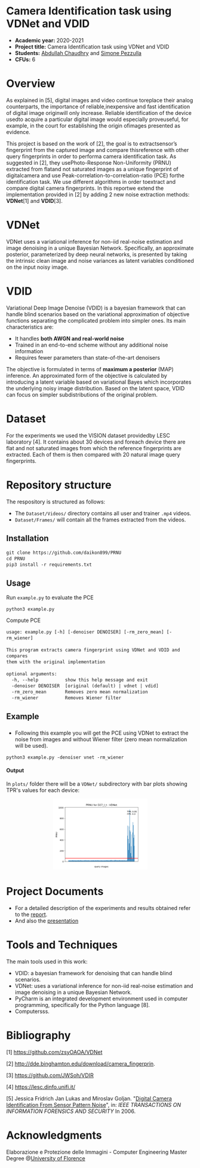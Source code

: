 # Camera Identification task using VDNet and VDID

- **Academic year:** 2020-2021
- **Project title:** Camera Identification task using VDNet and VDID
- **Students:** [Abdullah Chaudhry](https://github.com/chabdullah) and [Simone Pezzulla](https://github.com/daikon899)
- **CFUs:** 6

# Overview
As  explained  in  [5],  digital  images  and  video  continue  toreplace  their  analog  counterparts,  the  importance  of  reliable,inexpensive  and  fast  identification  of  digital  image  originwill  only  increase.  Reliable  identification  of  the  device  usedto  acquire  a  particular  digital  image  would  especially  proveuseful, for example, in the court for establishing the origin ofimages presented as evidence.

This project is based on the work of [2], the goal is to extractsensor’s fingerprint from the captured image and compare thisreference  with  other  query  fingerprints  in  order  to  performa  camera  identification  task.  As  suggested  in  [2],  they  usePhoto-Response  Non-Uniformity  (PRNU)  extracted  from  flatand  not  saturated  images  as  a  unique  fingerprint  of  digitalcamera and use Peak-correlation-to-correlation-ratio (PCE) forthe identification task. We use different algorithms in order toextract and compare digital camera fingerprints. In this reportwe extend the implementation provided in [2] by adding 2 new noise extraction methods: **VDNet**[1] and **VDID**[3]. 

# VDNet
VDNet uses a variational inference for non-iid  real-noise estimation and image denoising in a unique Bayesian Network. Specifically, an approximate posterior, parameterized by deep neural  networks,  is  presented  by  taking  the  intrinsic  clean image and noise variances as latent variables conditioned on the input noisy image.

# VDID
Variational Deep Image Denoise (VDID) is a bayesian framework that can handle blind scenarios based on the variational approximation of objective functions separating the complicated problem into simpler ones.
Its main characteristics are:
- It handles **both AWGN and real-world noise**
- Trained in an end-to-end scheme without any additional noise information
- Requires fewer parameters than state-of-the-art denoisers
    
The objective is formulated in terms of **maximum a posterior** (MAP) inference. An approximated form of the objective is calculated by introducing a latent variable based on variational Bayes which incorporates the underlying noisy image distribution.
Based on the latent space, VDID can focus on simpler subdistributions of the original problem.

# Dataset
For the experiments we used the VISION dataset providedby LESC laboratory [4]. It contains about 30 devices and foreach  device  there are flat and not saturated images from which the reference fingerprints are extracted. Each of them is then compared with 20 natural image query fingerprints.

# Repository structure
The respository is structured as follows:
- The ```Dataset/Videos/``` directory contains all user and trainer ```.mp4``` videos.
- ```Dataset/Frames/``` will contain all the frames extracted from the videos.

## Installation

```
git clone https://github.com/daikon899/PRNU
cd PRNU
pip3 install -r requirements.txt
```

## Usage
Run ```example.py``` to evaluate the PCE

```
python3 example.py
```

Compute PCE
```
usage: example.py [-h] [-denoiser DENOISER] [-rm_zero_mean] [-rm_wiener]

This program extracts camera fingerprint using VDNet and VDID and compares
them with the original implementation

optional arguments:
  -h, --help          show this help message and exit
  -denoiser DENOISER  [original (default) | vdnet | vdid]
  -rm_zero_mean       Removes zero mean normalization
  -rm_wiener          Removes Wiener filter

```

## Example
### 
- Following this example you will get the PCE using VDNet to extract the noise from images and without Wiener filter (zero mean normalization will be used).
```
python3 example.py -denoiser vnet -rm_wiener
```
#### Output
In ```plots/``` folder there will be a ```VDNet/``` subdirectory with bar plots showing TPR's values for each device:
<p float="left" align="center">
  <img src="docs/D27_I_t.png" width="50%"  />
</p>



# Project Documents
- For a detailed description of the experiments and results obtained refer to the [report](/docs/report.pdf).
- And also the [presentation](/docs/presentation.pdf)


# Tools and Techniques
The main tools used in this work:
- VDID: a bayesian framework for denoising that can handle blind scenarios.
- VDNet: uses a variational inference for non-iid  real-noise estimation and image denoising in a unique Bayesian Network.
- PyCharm is an integrated development environment used in computer programming, specifically for the Python language [8].
- Computersss.

# Bibliography
\[1\] https://github.com/zsyOAOA/VDNet

\[2\] http://dde.binghamton.edu/download/camera_fingerprin.

\[3\] https://github.com/JWSoh/VDIR

\[4\] https://lesc.dinfo.unifi.it/

\[5\] Jessica   Fridrich   Jan   Lukas   and   Miroslav   Goljan. "[Digital Camera Identification From Sensor Pattern Noise](http://ws2.binghamton.edu/fridrich/Research/double.pdf)", in: *IEEE TRANSACTIONS ON INFORMATION FORENSICS AND SECURITY* In 2006.


# Acknowledgments
Elaborazione e Protezione delle Immagini - Computer Engineering Master Degree @[University of Florence](https://www.unifi.it/changelang-eng.html)
